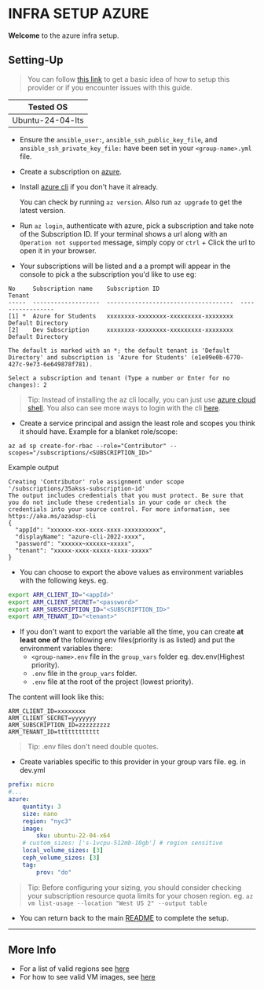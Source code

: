 # INFRA SETUP AZURE

**Welcome** to the azure infra setup.

## Setting-Up
> You can follow [this link](https://developer.hashicorp.com/terraform/tutorials/azure-get-started/azure-build)
to get a basic idea of how to setup this provider or if you encounter issues with this guide.

|Tested OS|
|---------|
|Ubuntu-24-04-lts|

- Ensure the `ansible_user:`, `ansible_ssh_public_key_file`, and `ansible_ssh_private_key_file:` have been set in your `<group-name>.yml` file.

- Create a subscription on [azure](https://portal.azure.com/).
- Install [azure cli](https://learn.microsoft.com/en-us/cli/azure/install-azure-cli) if you don't have it already.
    
    You can check by running `az version`. Also run `az upgrade` to get the latest version.

- Run `az login`, authenticate with azure, pick a subscription and take note of the Subscription ID.
If your terminal shows a url along with an `Operation not supported` message, simply copy or `ctrl` + Click the url
to open it in your browser.

- Your subscriptions will be listed and a a prompt will appear in the console to pick a the subscription
you'd like to use
eg:
```
No     Subscription name    Subscription ID                       Tenant
-----  -------------------  ------------------------------------  -----------------
[1] *  Azure for Students   xxxxxxxx-xxxxxxxx-xxxxxxxxx-xxxxxxxx  Default Directory
[2]    Dev Subscription     xxxxxxxx-xxxxxxxx-xxxxxxxxx-xxxxxxxx  Default Directory

The default is marked with an *; the default tenant is 'Default Directory' and subscription is 'Azure for Students' (e1e09e0b-6770-427c-9e73-6e649878f781).

Select a subscription and tenant (Type a number or Enter for no changes): 2
```
> Tip: Instead of installing the az cli locally, you can just use [azure cloud shell](https://shell.azure.com). You also can see more ways to login with the cli [here](https://learn.microsoft.com/en-us/cli/azure/authenticate-azure-cli-interactively).

- Create a service principal and assign the least role and scopes you think it should have.
Example for a blanket role/scope:
``` shell
az ad sp create-for-rbac --role="Contributor" --scopes="/subscriptions/<SUBSCRIPTION_ID>"
```
Example output
```
Creating 'Contributor' role assignment under scope '/subscriptions/35akss-subscription-id'
The output includes credentials that you must protect. Be sure that you do not include these credentials in your code or check the credentials into your source control. For more information, see https://aka.ms/azadsp-cli
{
  "appId": "xxxxxx-xxx-xxxx-xxxx-xxxxxxxxxx",
  "displayName": "azure-cli-2022-xxxx",
  "password": "xxxxxx~xxxxxx~xxxxx",
  "tenant": "xxxxx-xxxx-xxxxx-xxxx-xxxxx"
}
```

- You can choose to export the above values as environment variables with the following keys.
eg.
``` bash
export ARM_CLIENT_ID="<appId>"
export ARM_CLIENT_SECRET="<password>"
export ARM_SUBSCRIPTION_ID="<SUBSCRIPTION_ID>"
export ARM_TENANT_ID="<tenant>"
```
- If you don't want to export the variable all the time, you can create **at least one of** the following env files(priority is as listed) and put the environment variables there:
    - `<group-name>.env` file in the `group_vars` folder eg. dev.env(Highest priority).
    - `.env` file in the `group_vars` folder.
    - `.env` file at the root of the project (lowest priority).

The content will look like this:
```
ARM_CLIENT_ID=xxxxxxxx
ARM_CLIENT_SECRET=yyyyyyy
ARM_SUBSCRIPTION_ID=zzzzzzzzz
ARM_TENANT_ID=tttttttttttt
```
> Tip: .env files don't need double quotes.

- Create variables specific to this provider in your group vars file.
eg. in dev.yml
``` yaml
prefix: micro
#...
azure:
    quantity: 3
    size: nano
    region: "nyc3"
    image: 
        sku: ubuntu-22-04-x64
    # custom_sizes: ['s-1vcpu-512mb-10gb'] # region sensitive 
    local_volume_sizes: [3]
    ceph_volume_sizes: [3]
    tag:
        prov: "do"
```
> Tip: Before configuring your sizing, you should consider checking your subscription resource quota limits
for your chosen region. eg. `az vm list-usage --location "West US 2" --output table`

- You can return back to the main [README](../../README.md) to complete the setup.
___

## More Info
- For a list of valid regions see [here](https://github.com/claranet/terraform-azurerm-regions/blob/master/regions.tf)
- For how to see valid VM images, see [here](https://learn.microsoft.com/en-us/azure/virtual-machines/linux/cli-ps-findimage)


<!-- - Set the name of the ssh key you created in the `ssh_key_name:` field of each of your desired environments.
eg. (if the key name is `root_ssh`) -->
<!-- ``` yaml
...
ssh_key_name: root_ssh
...
``` -->